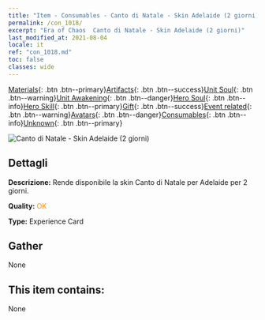 ```yaml
---
title: "Item - Consumables - Canto di Natale - Skin Adelaide (2 giorni)"
permalink: /con_1018/
excerpt: "Era of Chaos  Canto di Natale - Skin Adelaide (2 giorni)"
last_modified_at: 2021-08-04
locale: it
ref: "con_1018.md"
toc: false
classes: wide
---
```

 [Materials](/ItemsIT/){: .btn .btn--primary}[Artifacts](/ItemsIT/Artifacts/){: .btn .btn--success}[Unit Soul](/ItemsIT/UnitSoul/){: .btn .btn--warning}[Unit Awakening](/ItemsIT/UnitAwakening/){: .btn .btn--danger}[Hero Soul](/ItemsIT/HeroSoul/){: .btn .btn--info}[Hero Skill](/ItemsIT/HeroSkill/){: .btn .btn--primary}[Gift](/ItemsIT/Gift/){: .btn .btn--success}[Event related](/ItemsIT/Events/){: .btn .btn--warning}[Avatars](/ItemsIT/Avatars/){: .btn .btn--danger}[Consumables](/ItemsIT/Consumables/){: .btn .btn--info}[Unknown](/ItemsIT/Unknown/){: .btn .btn--primary}

 ![Canto di Natale - Skin Adelaide (2 giorni)](/images/h/h_Adelaide6.jpg)

## Dettagli
 **Descrizione:** Rende disponibile la skin Canto di Natale per Adelaide per 2 giorni.

 **Quality:** <span style="color: #FF8C00">OK</span>

 **Type:** Experience Card

## Gather

  None

## This item contains:

  None

